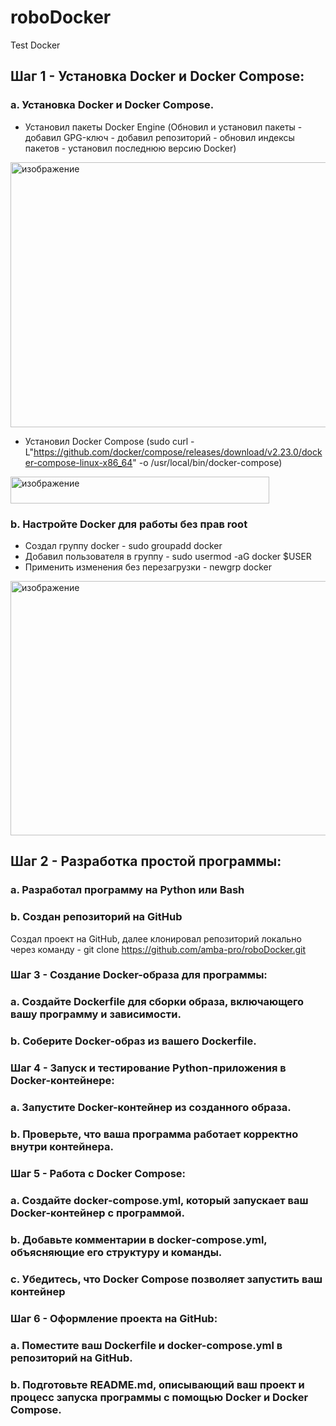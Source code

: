 # roboDocker
Test Docker
## Шаг 1 - Установка Docker и Docker Compose:
### а. Установка Docker и Docker Compose.
- Установил пакеты Docker Engine (Обновил и установил пакеты - добавил GPG-ключ - добавил репозиторий - обновил индексы пакетов - установил последнюю версию Docker)
<img width="761" height="424" alt="изображение" src="https://github.com/user-attachments/assets/5587813b-198f-4ba0-afc7-2a5b66fe51e0" />

- Установил Docker Compose (sudo curl -L"https://github.com/docker/compose/releases/download/v2.23.0/docker-compose-linux-x86_64" -o /usr/local/bin/docker-compose)

<img width="414" height="43" alt="изображение" src="https://github.com/user-attachments/assets/b95ca8cb-601d-4d2a-bce8-37e4f29a74f0" />

### b. Настройте Docker для работы без прав root
- Cоздал группу docker - sudo groupadd docker
- Добавил пользователя в группу - sudo usermod -aG docker $USER
- Применить изменения без перезагрузки - newgrp docker

<img width="758" height="407" alt="изображение" src="https://github.com/user-attachments/assets/a2d7fabd-5c70-465a-bbc0-77545581f1c1" />

## Шаг 2 - Разработка простой программы:
###  a. Разработал программу на Python или Bash

### b. Создан репозиторий на GitHub
Создал проект на GitHub, далее клонировал репозиторий локально через команду - git clone https://github.com/amba-pro/roboDocker.git

### Шаг 3 - Создание Docker-образа для программы:
### a. Создайте Dockerfile для сборки образа, включающего вашу программу и зависимости.
### b. Соберите Docker-образ из вашего Dockerfile.

### Шаг 4 - Запуск и тестирование Python-приложения в Docker-контейнере:
### a. Запустите Docker-контейнер из созданного образа.
### b. Проверьте, что ваша программа работает корректно внутри контейнера.

### Шаг 5 - Работа с Docker Compose:
### a. Создайте docker-compose.yml, который запускает ваш Docker-контейнер с программой.
### b. Добавьте комментарии в docker-compose.yml, объясняющие его структуру и команды.
### c. Убедитесь, что Docker Compose позволяет запустить ваш контейнер

### Шаг 6 - Оформление проекта на GitHub:
### a. Поместите ваш Dockerfile и docker-compose.yml в репозиторий на GitHub.
### b. Подготовьте README.md, описывающий ваш проект и процесс запуска программы с помощью Docker и Docker Compose.
